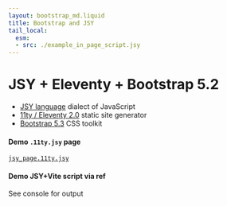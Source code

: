 ```yaml
---
layout: bootstrap_md.liquid
title: Bootstrap and JSY
tail_local:
  esm:
  - src: ./example_in_page_script.jsy
---
```


# JSY + Eleventy + Bootstrap 5.2

- [JSY language](https://jsy-lang.github.io/) dialect of JavaScript
- [11ty / Eleventy 2.0](https://www.11ty.dev/) static site generator
- [Bootstrap 5.3](https://getbootstrap.com/docs/5.3/getting-started/introduction/) CSS toolkit

#### Demo `.11ty.jsy` page

[`jsy_page.11ty.jsy`](./jsy_page/)

#### Demo JSY+Vite script via ref

See console for output

